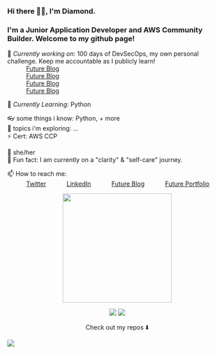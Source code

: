 
### Hi there  👋🏾, I'm Diamond.
### I'm a Junior Application Developer and AWS Community Builder. Welcome to my github page! <br>   

🔭 *Currently working on*:  100 days of DevSecOps, my own personal challenge. Keep me accountable as I publicly learn!
<br> 
&nbsp;&nbsp;&nbsp;&nbsp;&nbsp;&nbsp;&nbsp;&nbsp;&nbsp;&nbsp; [Future Blog](https://)<br>
&nbsp;&nbsp;&nbsp;&nbsp;&nbsp;&nbsp;&nbsp;&nbsp;&nbsp;&nbsp; [Future Blog](https://)<br>
&nbsp;&nbsp;&nbsp;&nbsp;&nbsp;&nbsp;&nbsp;&nbsp;&nbsp;&nbsp; [Future Blog](https://)<br>
&nbsp;&nbsp;&nbsp;&nbsp;&nbsp;&nbsp;&nbsp;&nbsp;&nbsp;&nbsp; [Future Blog](https://)<br>

🌱 *Currently Learning*: Python<br>

👓 some things i know: Python, + more <br> 
🌻 topics i'm exploring: ... <br> 
⚡ Cert: AWS CCP

💛 she/her <br>
🦋 Fun fact: I am currently on a "clarity" & "self-care" journey.<br> 

📫 How to reach me: <br> 
&nbsp;&nbsp;&nbsp;&nbsp;&nbsp;&nbsp;&nbsp;&nbsp;&nbsp;&nbsp; [Twitter](https://www.twitter.com/engineeredcurlz)
&nbsp;&nbsp;&nbsp;&nbsp;&nbsp;&nbsp;&nbsp;&nbsp;&nbsp;&nbsp; [LinkedIn](https://www.linkedin.com/in/purvisdiamond)
&nbsp;&nbsp;&nbsp;&nbsp;&nbsp;&nbsp;&nbsp;&nbsp;&nbsp;&nbsp; [Future Blog](https://dev.to/engineeredcurlz)
&nbsp;&nbsp;&nbsp;&nbsp;&nbsp;&nbsp;&nbsp;&nbsp;&nbsp;&nbsp; [Future Portfolio](https://)  





<p align="center">
  <img width="250" src="https://media.giphy.com/media/VDAmBNLFRrfWpKap5l/giphy.gif">
</p>


<p align="center">
<a href= "https://dev.to/engineeredcurlz"><img src="https://img.icons8.com/windows/32/000000/dev.png"/></a>
<a href= "https://twitter.com/engineeredcurlz"><img src="https://img.icons8.com/material-outlined/30/000000/twitter.png"/></a>
</p>


<p align="center">
Check out my repos ⬇️  
</p>


![](https://visitor-badge.glitch.me/badge?page_id=diamondpurvis.diamondpurvis)

   


<!-- **ckopecky/ckopecky** is a ✨ _special_ ✨ repository because its `README.md` (this file) appears on your GitHub profile.   Here are some ideas to get you started:   - 🔭 I'm currently working on ... - 🌱 I'm currently learning ... - 👯 I'm looking to collaborate on ... - 🤔 I'm looking for help with ... - 💬 Ask me about ... - 📫 How to reach me: ... - 😄 Pronouns: ... - ⚡ Fun fact: ... --> 

<!--
**DiamondPurvis/DiamondPurvis** is a ✨ _special_ ✨ repository because its `README.md` (this file) appears on your GitHub profile.

Here are some ideas to get you started:

- 🔭 I’m currently working on ...
- 🌱 I’m currently learning ...
- 👯 I’m looking to collaborate on ...
- 🤔 I’m looking for help with ...
- 💬 Ask me about ...
- 📫 How to reach me: ...
- 😄 Pronouns: ...
- ⚡ Fun fact: ...


💛 she/her
👓 some things i know: Python, C++, Selenium, IaaS, microservices + more
🌻 topics i'm exploring: UI/UX design, computer vision, testing...
💬 feel free to email me: alexandraisaly@gmail.com
https://media.giphy.com/media/VDAmBNLFRrfWpKap5l/giphy.gif
https://media.giphy.com/media/XeMwE29gdiq549vFMW/giphy.gif

&nbsp;&nbsp;&nbsp;&nbsp;&nbsp;&nbsp;&nbsp;&nbsp;&nbsp;&nbsp; [React Components: Class vs. Functional](https://careerkarma.com/blog/react-components/)<br> &nbsp;&nbsp;&nbsp;&nbsp;&nbsp;&nbsp;&nbsp;&nbsp;&nbsp;&nbsp; [Web Fundamentals: JavaScript Scopes and Closure](https://careerkarma.com/blog/javascript-closure/)<br> &nbsp;&nbsp;&nbsp;&nbsp;&nbsp;&nbsp;&nbsp;&nbsp;&nbsp;&nbsp; [CSS Flexbox](https://careerkarma.com/blog/css-flexbox/)<br> &nbsp;&nbsp;&nbsp;&nbsp;&nbsp;&nbsp;&nbsp;&nbsp;&nbsp;&nbsp; [MongoDB vs PostgreSQL: what to consider when choosing a database](https://www.educative.io/blog/mongodb-versus-postgresql-databases)<br>


Resume:  [Christina Kopecky Resume](https://) (PDF download) 
-->


